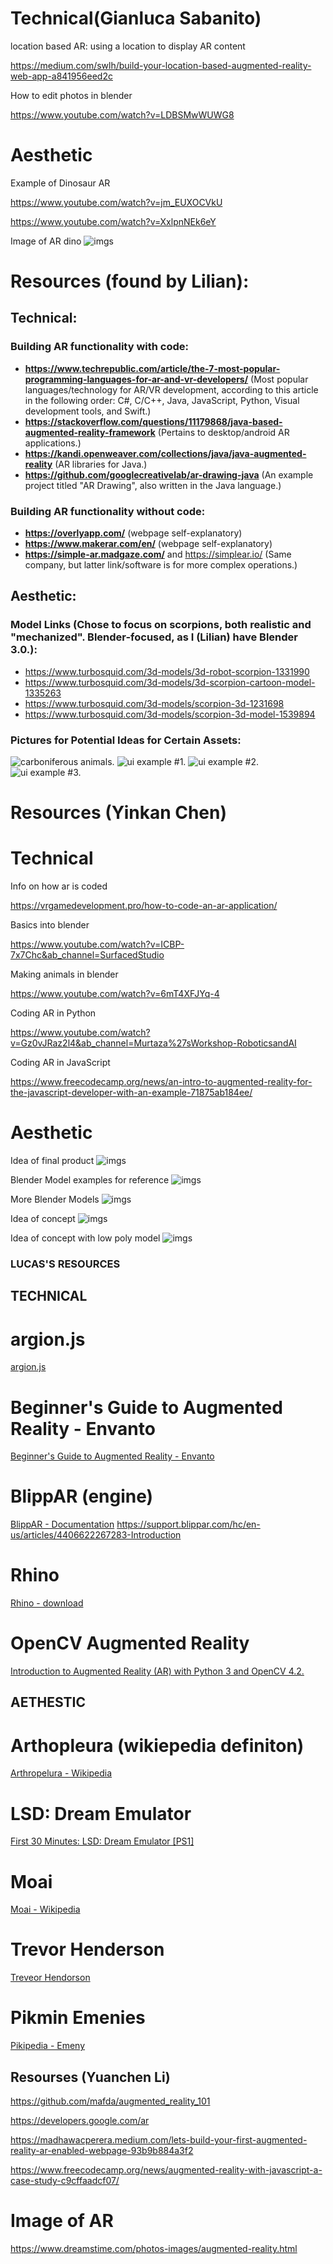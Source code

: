 
# Technical(Gianluca Sabanito)

location based AR: using a location to display AR content 

https://medium.com/swlh/build-your-location-based-augmented-reality-web-app-a841956eed2c

How to edit photos in blender

https://www.youtube.com/watch?v=LDBSMwWUWG8

# Aesthetic

Example of Dinosaur AR

https://www.youtube.com/watch?v=jm_EUXOCVkU

https://www.youtube.com/watch?v=XxlpnNEk6eY

Image of AR dino
![imgs](https://kidsactivitiesblog--o--com.follycdn.com/wp-content/uploads/2020/07/google-ar-dinosaurs-feature.png)

# Resources (found by Lilian):
## Technical:
### Building AR functionality with code:
- **https://www.techrepublic.com/article/the-7-most-popular-programming-languages-for-ar-and-vr-developers/** (Most popular languages/technology for AR/VR development, according to this article in the following order: C#, C/C++, Java, JavaScript, Python, Visual development tools, and Swift.)
- **https://stackoverflow.com/questions/11179868/java-based-augmented-reality-framework** (Pertains to desktop/android AR applications.)
- **https://kandi.openweaver.com/collections/java/java-augmented-reality** (AR libraries for Java.)
- **https://github.com/googlecreativelab/ar-drawing-java** (An example project titled "AR Drawing", also written in the Java language.)

### Building AR functionality without code:
- **https://overlyapp.com/** (webpage self-explanatory)
- **https://www.makerar.com/en/** (webpage self-explanatory)
- **https://simple-ar.madgaze.com/** and https://simplear.io/ (Same company, but latter link/software is for more complex operations.)

## Aesthetic:
### Model Links (Chose to focus on scorpions, both realistic and "mechanized". Blender-focused, as I (Lilian) have Blender 3.0.):
- https://www.turbosquid.com/3d-models/3d-robot-scorpion-1331990
- https://www.turbosquid.com/3d-models/3d-scorpion-cartoon-model-1335263
- https://www.turbosquid.com/3d-models/scorpion-3d-1231698
- https://www.turbosquid.com/3d-models/scorpion-3d-model-1539894

### Pictures for Potential Ideas for Certain Assets:
![carboniferous animals.](/images/carboniferous_animals_possibilities.jpg)
![ui example #1.](/images/ui_example1.png)
![ui example #2.](/images/ui_example2.jpg)
![ui example #3.](/images/ui_example3.jpg)
# Resources (Yinkan Chen)

# Technical
Info on how ar is coded

https://vrgamedevelopment.pro/how-to-code-an-ar-application/ 

Basics into blender 

https://www.youtube.com/watch?v=ICBP-7x7Chc&ab_channel=SurfacedStudio

Making animals in blender

https://www.youtube.com/watch?v=6mT4XFJYq-4

Coding AR in Python

https://www.youtube.com/watch?v=Gz0vJRaz2l4&ab_channel=Murtaza%27sWorkshop-RoboticsandAI


Coding AR in JavaScript

https://www.freecodecamp.org/news/an-intro-to-augmented-reality-for-the-javascript-developer-with-an-example-71875ab184ee/

# Aesthetic

Idea of final product
![imgs](https://cdn.pocket-lint.com/r/s/970x/assets/images/148226-ar-vr-news-google-search-results-now-include-augmented-reality-creatures-image1-bvwoqckjbe-jpg.webp)

Blender Model examples for reference
![imgs](https://static.turbosquid.com/Preview/2020/06/17__03_20_33/Signature_cover.jpg4D5EC931-7E89-417A-A2DC-478D30115B92Large.jpg)

More Blender Models
![imgs](https://mir-s3-cdn-cf.behance.net/project_modules/1400/90a6cd85935571.5d8aaac8d07b2.png)

Idea of concept
![imgs](https://images.squarespace-cdn.com/content/v1/546f2056e4b0f41282897187/1507895443099-2RIDX7D7NJSGHBZZZXRX/augmentedrealitywildlife?format=1000w)

Idea of concept with low poly model
![imgs](https://image.winudf.com/v2/image/YW5pbWFsQVIuQ3JlYXRpdmVTdHVkaW8uYW5pbWFsQVJfc2NyZWVuXzRfMTUwODU0NjUxMV8wNjY/screen-4.jpg?fakeurl=1&type=.jpg)

### LUCAS'S RESOURCES

## TECHNICAL

# argion.js
[argion.js](https://www.argonjs.io/)

# Beginner's Guide to Augmented Reality - Envanto
[Beginner's Guide to Augmented Reality - Envanto](https://code.tutsplus.com/tutorials/beginners-guide-to-augmented-reality--active-4948)

# BlippAR (engine)
[BlippAR - Documentation](https://www.example.com)
https://support.blippar.com/hc/en-us/articles/4406622267283-Introduction

# Rhino
[Rhino - download](https://www.rhino3d.com/download/)

# OpenCV Augmented Reality
[Introduction to Augmented Reality (AR) with Python 3 and OpenCV 4.2.](https://pythonrepo.com/repo/mafda-augmented_reality_101-python-computer-vision)



## AETHESTIC

# Arthopleura (wikiepedia definiton)
[Arthropelura - Wikipedia](https://en.wikipedia.org/wiki/Arthropleura)

# LSD: Dream Emulator
[First 30 Minutes: LSD: Dream Emulator [PS1]](https://www.youtube.com/watch?v=ol4OSIGGukA)

# Moai
[Moai - Wikipedia](https://en.wikipedia.org/wiki/Moai)

# Trevor Henderson
[Treveor Hendorson](https://trevorhenderson.format.com/)

# Pikmin Emenies
[Pikipedia - Emeny](https://www.pikminwiki.com/Enemy)


## Resourses (Yuanchen Li)
https://github.com/mafda/augmented_reality_101 

https://developers.google.com/ar

https://madhawacperera.medium.com/lets-build-your-first-augmented-reality-ar-enabled-webpage-93b9b884a3f2 

https://www.freecodecamp.org/news/augmented-reality-with-javascript-a-case-study-c9cffaadcf07/

# Image of AR

https://www.dreamstime.com/photos-images/augmented-reality.html